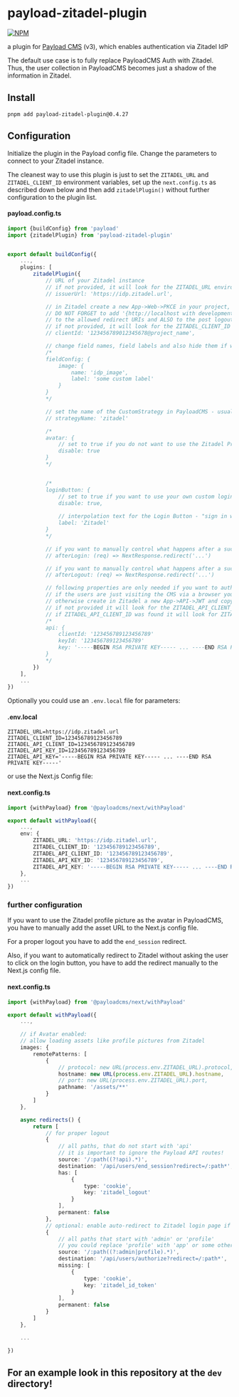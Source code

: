 # payload-zitadel-plugin

[![NPM](https://nodei.co/npm/payload-zitadel-plugin.png)](https://npmjs.org/package/payload-zitadel-plugin)

a plugin for [Payload CMS](https://payloadcms.com) (v3), which enables authentication via Zitadel IdP

The default use case is to fully replace PayloadCMS Auth with Zitadel.
Thus, the user collection in PayloadCMS becomes just a shadow of the information in Zitadel.

## Install

```shell
pnpm add payload-zitadel-plugin@0.4.27
```

## Configuration

Initialize the plugin in the Payload config file. Change the parameters to connect to your Zitadel instance.

The cleanest way to use this plugin is just to set the `ZITADEL_URL` and `ZITADEL_CLIENT_ID` environment variables,
set up the `next.config.ts` as described down below and then add `zitadelPlugin()` without further configuration to the
plugin list.

#### payload.config.ts

```typescript
import {buildConfig} from 'payload'
import {zitadelPlugin} from 'payload-zitadel-plugin'


export default buildConfig({
    ...,
    plugins: [
        zitadelPlugin({
            // URL of your Zitadel instance
            // if not provided, it will look for the ZITADEL_URL environment variable
            // issuerUrl: 'https://idp.zitadel.url',

            // in Zitadel create a new App->Web->PKCE in your project, then copy the Client ID
            // DO NOT FORGET to add '{http://localhost with development mode on or https://your-domain.tld}/api/users/callback'
            // to the allowed redirect URIs and ALSO to the post logout redirect URIs
            // if not provided, it will look for the ZITADEL_CLIENT_ID environment variable
            // clientId: '123456789012345678@project_name',

            // change field names, field labels and also hide them if wanted
            /* 
            fieldConfig: {
                image: {
                    name: 'idp_image',
                    label: 'some custom label'
                }
            }
            */

            // set the name of the CustomStrategy in PayloadCMS - usually not necessary
            // strategyName: 'zitadel'

            /* 
            avatar: {
                // set to true if you do not want to use the Zitadel Profile Picture as the Avatar
                disable: true
            }
            */


            /* 
            loginButton: {
                // set to true if you want to use your own custom login button
                disable: true,
                
                // interpolation text for the Login Button - "sign in with ..."
                label: 'Zitadel'
            }
            */

            // if you want to manually control what happens after a successful login
            // afterLogin: (req) => NextResponse.redirect('...')

            // if you want to manually control what happens after a successful logout
            // afterLogout: (req) => NextResponse.redirect('...')

            // following properties are only needed if you want to authenticate clients (e.g. a mobile app) for the API
            // if the users are just visiting the CMS via a browser you can ignore all of them
            // otherwise create in Zitadel a new App->API->JWT and copy the Client ID, Key ID and the Key itself
            // if not provided it will look for the ZITADEL_API_CLIENT_ID environment variable
            // if ZITADEL_API_CLIENT_ID was found it will look for ZITADEL_API_KEY_ID and ZITADEL_API_KEY
            /* 
            api: {
                clientId: '123456789123456789'
                keyId: '123456789123456789'
                key: '-----BEGIN RSA PRIVATE KEY----- ... ----END RSA PRIVATE KEY-----'
            }
            */
        })
    ],
    ...
})
```

Optionally you could use an `.env.local` file for parameters:

#### .env.local

```dotenv
ZITADEL_URL=https://idp.zitadel.url
ZITADEL_CLIENT_ID=123456789123456789
ZITADEL_API_CLIENT_ID=123456789123456789
ZITADEL_API_KEY_ID=123456789123456789
ZITADEL_API_KEY='-----BEGIN RSA PRIVATE KEY----- ... ----END RSA PRIVATE KEY-----'
```

or use the Next.js Config file:

#### next.config.ts

```typescript
import {withPayload} from '@payloadcms/next/withPayload'

export default withPayload({
    ...,
    env: {
        ZITADEL_URL: 'https://idp.zitadel.url',
        ZITADEL_CLIENT_ID: '123456789123456789',
        ZITADEL_API_CLIENT_ID: '123456789123456789',
        ZITADEL_API_KEY_ID: '123456789123456789',
        ZITADEL_API_KEY: '-----BEGIN RSA PRIVATE KEY----- ... ----END RSA PRIVATE KEY-----'
    },
    ...
})
```

### further configuration

If you want to use the Zitadel profile picture as the avatar in PayloadCMS,
you have to manually add the asset URL to the Next.js config file.

For a proper logout you have to add the `end_session` redirect.

Also, if you want to automatically redirect to Zitadel without asking the user to click on the login button,
you have to add the redirect manually to the Next.js config file.

#### next.config.ts

```typescript
import {withPayload} from '@payloadcms/next/withPayload'

export default withPayload({
    ...,

    // if Avatar enabled:
    // allow loading assets like profile pictures from Zitadel
    images: {
        remotePatterns: [
            {
                // protocol: new URL(process.env.ZITADEL_URL).protocol,
                hostname: new URL(process.env.ZITADEL_URL).hostname,
                // port: new URL(process.env.ZITADEL_URL).port,
                pathname: '/assets/**'
            }
        ]
    },

    async redirects() {
        return [
            // for proper logout
            {
                // all paths, that do not start with 'api'
                // it is important to ignore the Payload API routes!
                source: '/:path((?!api).*)',
                destination: '/api/users/end_session?redirect=/:path*',
                has: [
                    {
                        type: 'cookie',
                        key: 'zitadel_logout'
                    }
                ],
                permanent: false
            },
            // optional: enable auto-redirect to Zitadel login page if not logged in
            {
                // all paths that start with 'admin' or 'profile'
                // you could replace 'profile' with 'app' or some other protected route
                source: '/:path((?:admin|profile).*)',
                destination: '/api/users/authorize?redirect=/:path*',
                missing: [
                    {
                        type: 'cookie',
                        key: 'zitadel_id_token'
                    }
                ],
                permanent: false
            }
        ]
    },

    ...

})
```

## For an example look in this repository at the `dev` directory!